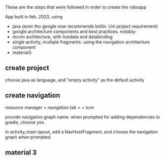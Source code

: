 
These are the steps that were followed in order to create the roboapp

App built in feb. 2023, using
- java (even tho google now recommends kotlin. Uni project requirement)
- google architecture components and best practices. notably:
- mvvm architecture, with livedata and databinding
- single activity, multiple fragments. using the navigation architecture component
- material3

## create project

choose java as language, and "empty activity" as the default activity

## create navigation

resource manager > navigation tab > + icon

provide navigation graph name. when prompted for adding dependencies to gradle, choose yes.

In activity_main layout, add a NavHostFragment, and choose the navigation graph when prompted.

## material 3




